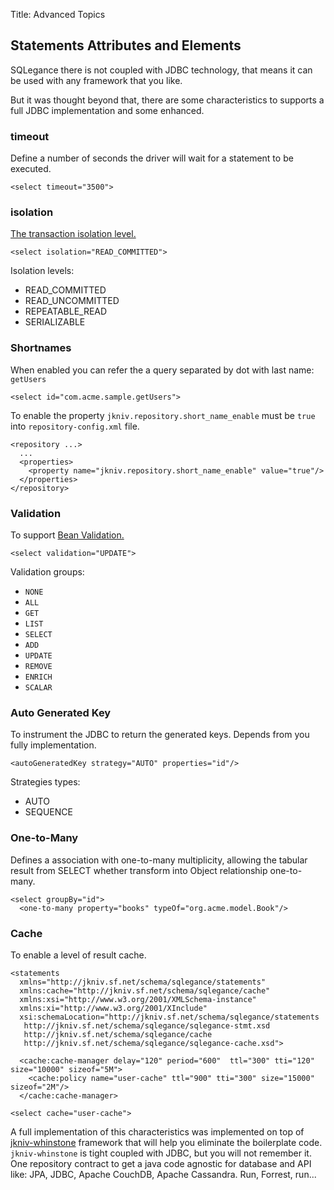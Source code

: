 Title: Advanced Topics

Statements Attributes and Elements
-------------

SQLegance there is not coupled with JDBC technology, that means it can be used with any framework that you like.

But it was thought beyond that, there are some characteristics to supports a full JDBC implementation and some enhanced.

### timeout

Define a number of seconds the driver will wait for a statement to be executed.

    <select timeout="3500">
    
### isolation

<a href="https://docs.oracle.com/javase/tutorial/jdbc/basics/transactions.html#transactions_data_integrity">The transaction isolation level.</a>

    <select isolation="READ_COMMITTED">

Isolation levels:
    
- READ_COMMITTED
- READ_UNCOMMITTED
- REPEATABLE_READ
- SERIALIZABLE

### Shortnames

When enabled you can refer the a query separated by dot with last name: `getUsers`

    <select id="com.acme.sample.getUsers">

To enable the property `jkniv.repository.short_name_enable` must be `true` into `repository-config.xml` file.

    <repository ...>
      ...
      <properties>
        <property name="jkniv.repository.short_name_enable" value="true"/>
      </properties>
    </repository>


### Validation

To support <a href="https://docs.oracle.com/javaee/6/tutorial/doc/gircz.html">Bean Validation.</a>

    <select validation="UPDATE">

Validation groups:

- `NONE`
- `ALL`
- `GET`
- `LIST`
- `SELECT`
- `ADD`
- `UPDATE`
- `REMOVE`
- `ENRICH`
- `SCALAR`

### Auto Generated Key

To instrument the JDBC to return the generated keys. Depends from you fully implementation.

    <autoGeneratedKey strategy="AUTO" properties="id"/>

Strategies types:

- AUTO
- SEQUENCE


### One-to-Many

Defines a association with one-to-many multiplicity, allowing the tabular result from SELECT whether transform into Object relationship one-to-many.

    <select groupBy="id">
      <one-to-many property="books" typeOf="org.acme.model.Book"/>

### Cache

To enable a level of result cache.

    <statements 
      xmlns="http://jkniv.sf.net/schema/sqlegance/statements" 
      xmlns:cache="http://jkniv.sf.net/schema/sqlegance/cache"
      xmlns:xsi="http://www.w3.org/2001/XMLSchema-instance" 
      xmlns:xi="http://www.w3.org/2001/XInclude"
      xsi:schemaLocation="http://jkniv.sf.net/schema/sqlegance/statements
       http://jkniv.sf.net/schema/sqlegance/sqlegance-stmt.xsd
       http://jkniv.sf.net/schema/sqlegance/cache
       http://jkniv.sf.net/schema/sqlegance/sqlegance-cache.xsd">
    
      <cache:cache-manager delay="120" period="600"  ttl="300" tti="120" size="10000" sizeof="5M">
        <cache:policy name="user-cache" ttl="900" tti="300" size="15000" sizeof="2M"/>
      </cache:cache-manager>

    <select cache="user-cache">
    

A full implementation of this characteristics was implemented on top of <a href="http://jkniv.sourceforge.net/jkniv-whinstone/index.html">jkniv-whinstone</a> framework that will help you eliminate the boilerplate code. `jkniv-whinstone` is tight coupled with JDBC, but you will not remember it. One repository contract to get a java code agnostic for database and API like: JPA, JDBC, Apache CouchDB, Apache Cassandra. Run, Forrest, run...
